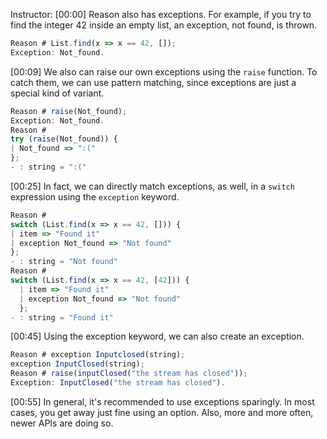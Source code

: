 Instructor: [00:00] Reason also has exceptions. For example, if you try to find the integer 42 inside an empty list, an exception, not found, is thrown. 

```javascript
Reason # List.find(x => x == 42, []);
Exception: Not_found.
```

[00:09] We also can raise our own exceptions using the `raise` function. To catch them, we can use pattern matching, since exceptions are just a special kind of variant. 

```javascript
Reason # raise(Not_found);
Exception: Not_found. 
Reason # 
try (raise(Not_found)) {
| Not_found => ":("
};
- : string = ":("
```

[00:25] In fact, we can directly match exceptions, as well, in a `switch` expression using the `exception` keyword. 

```javascript
Reason # 
switch (List.find(x => x == 42, [])) {
| item => "Found it"
| exception Not_found => "Not found"
};
- : string = "Not found" 
Reason # 
switch (List.find(x => x == 42, [42])) {
  | item => "Found it"
  | exception Not_found => "Not found"
  };
- : string = "Found it"
```

[00:45] Using the exception keyword, we can also create an exception. 

```javascript
Reason # exception Inputclosed(string);
exception InputClosed(string);
Reason # raise(inputClosed("the stream has closed"));
Exception: InputClosed("the stream has closed").
```

[00:55] In general, it's recommended to use exceptions sparingly. In most cases, you get away just fine using an option. Also, more and more often, newer APIs are doing so.